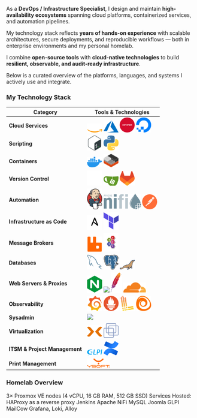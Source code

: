 As a **DevOps / Infrastructure Specialist**, I design and maintain **high-availability ecosystems** spanning cloud platforms, containerized services, and automation pipelines.

My technology stack reflects **years of hands-on experience** with scalable architectures, secure deployments, and reproducible workflows — both in enterprise environments and my personal homelab.

I combine **open-source tools** with **cloud-native technologies** to build **resilient, observable, and audit-ready infrastructure**.

Below is a curated overview of the platforms, languages, and systems I actively use and integrate.



### My Technology Stack

| Category | Tools & Technologies |
|-----------|----------------------|
| **Cloud Services** | <img src="./images/aws-light.svg" width="40"/> <img src="./images/azure.svg" width="40"/> <img src="./images/hetzner.svg" width="40"/> <img src="./images/digital-ocean.svg" width="40"/> |
| **Scripting** | <img src="./images/bash-icon-svgrepo-com.svg" width="40"/> <img src="./images/python-svgrepo-com.svg" width="40"/> |
| **Containers** | <img src="./images/docker.svg" width="40"/> <img src="./images/containers.svg" width="40"/> |
| **Version Control** | <img src="./images/github-light.svg" width="40"/> <img src="./images/gitea.svg" width="40"/>  <img src="./images/gitlab.svg" width="40"/>|
| **Automation** | <img src="./images/jenkins.svg" width="40"/>   <img src="./images/Apache-nifi-logo.svg" width="100"/>   <img src="./images/postman-icon-svgrepo-com.svg" width="40"/> |
| **Infrastructure as Code** | <img src="./images/ansible-light.svg" width="40"/>   <img src="./images/terraform.svg" width="40"/> |
| **Message Brokers** | <img src="./images/rabbitmq.svg" width="40"/> <img src="./images/activemq_logo_icon.svg" width="40"/> |
| **Databases** | <img src="./images/mysql.svg" width="40"/> <img src="./images/postgresql.svg" width="40"/> <img src="./images/mariadb.svg" width="40"/> |
| **Web Servers & Proxies** | <img src="./images/nginx.svg" width="40"/> <img src="./images/haproxy.svg" width="40"/> <img src="./images/apache.svg" width="30"/> <img src="./images/cloudflare.svg" width="60"/> |
| **Observability** | <img src="./images/grafana.svg" width="40"/> <img src="./images/prometheus.svg" width="40"/> <img src="./images/loki.svg" width="40"/> <img src="./images/alloy.svg" width="40"/> |
| **Sysadmin** | <img src="https://skillicons.dev/icons?i=linux,windows" /> |
| **Virtualization** | <img src="./images/proxmox-light.svg" width="40"/> <img src="./images/vmware.svg" width="40"/> |
| **ITSM & Project Management** | <img src="./images/glpi.svg" width="40"/> <img src="./images/atlassian-confluence.svg" width="40"/> |
| **Print Management** | <img src="./images/safeq.png" width="60"/> |


### Homelab Overview

3× Proxmox VE nodes (4 vCPU, 16 GB RAM, 512 GB SSD)
Services Hosted:
  HAProxy as a reverse proxy
  Jenkins
  Apache NiFi
  MySQL
  Joomla
  GLPI
  MailCow
  Grafana, Loki, Alloy
  
